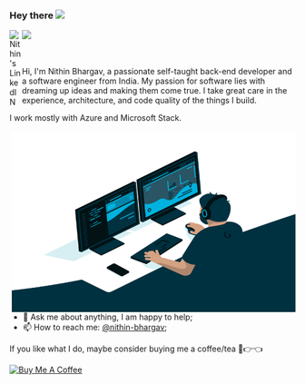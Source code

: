 ### Hey there <img src="https://media.giphy.com/media/hvRJCLFzcasrR4ia7z/giphy.gif" width="25px">
<a href="https://www.linkedin.com/in/nithin-bhargav/">
  <img align="left" alt="Nithin's LinkedIN" width="22px" src="https://raw.githubusercontent.com/peterthehan/peterthehan/master/assets/linkedin.svg" />
</a>

![](https://visitor-badge.glitch.me/badge?page_id=nithinbhargavn.nithinbhargavn)

<br />

Hi, I'm Nithin Bhargav, a passionate self-taught back-end developer and a software engineer from India. My passion for software lies with dreaming up ideas and making them come true. I take great care in the experience, architecture, and code quality of the things I build.

I work mostly with Azure and Microsoft Stack.


  <img align="right" alt="GIF" src="https://github.com/nithinbhargavn/nithinbhargavn/blob/master/code.gif?raw=true" width="500" height="320" />
  
- 💬 Ask me about anything, I am happy to help;
- 📫 How to reach me: [@nithin-bhargav](https://www.linkedin.com/in/nithin-bhargav/);

If you like what I do, maybe consider buying me a coffee/tea 🥺👉👈

<a href="https://www.buymeacoffee.com/nithinbhargav" target="_blank"><img src="https://cdn.buymeacoffee.com/buttons/v2/default-red.png" alt="Buy Me A Coffee" width="150" ></a>




